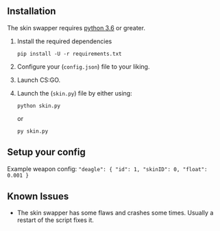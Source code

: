 ## Installation
The skin swapper requires [python 3.6](https://www.python.org/downloads/release/python-360/) or greater.

1. Install the required dependencies

    ```
    pip install -U -r requirements.txt
    ```
2. Configure your (`config.json`) file to your liking.

3. Launch CS:GO.

4. Launch the (`skin.py`) file by either using:

    ```
    python skin.py
    ```
    or
    ```
    py skin.py
    ```

## Setup your config
Example weapon config:
        ```
        "deagle": {
            "id": 1,
            "skinID": 0,
            "float": 0.001
        }
    ```
    


## Known Issues
  * The skin swapper has some flaws and crashes some times. Usually a restart of the script fixes it.


